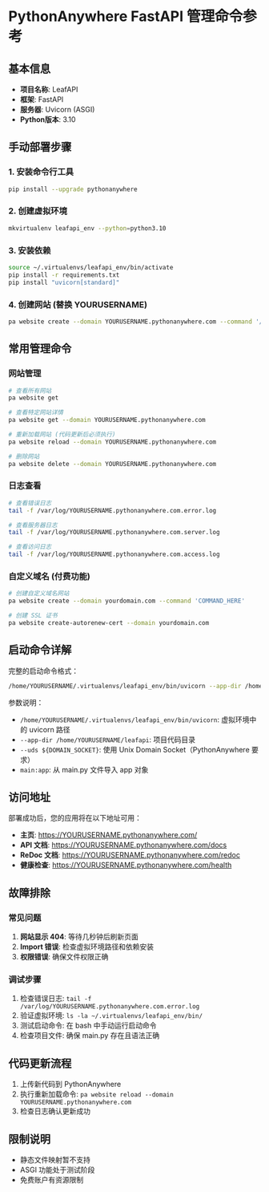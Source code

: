 # PythonAnywhere FastAPI 管理命令参考

## 基本信息
- **项目名称**: LeafAPI
- **框架**: FastAPI
- **服务器**: Uvicorn (ASGI)
- **Python版本**: 3.10

## 手动部署步骤

### 1. 安装命令行工具
```bash
pip install --upgrade pythonanywhere
```

### 2. 创建虚拟环境
```bash
mkvirtualenv leafapi_env --python=python3.10
```

### 3. 安装依赖
```bash
source ~/.virtualenvs/leafapi_env/bin/activate
pip install -r requirements.txt
pip install "uvicorn[standard]"
```

### 4. 创建网站 (替换 YOURUSERNAME)
```bash
pa website create --domain YOURUSERNAME.pythonanywhere.com --command '/home/YOURUSERNAME/.virtualenvs/leafapi_env/bin/uvicorn --app-dir /home/YOURUSERNAME/leafapi --uds ${DOMAIN_SOCKET} main:app'
```

## 常用管理命令

### 网站管理
```bash
# 查看所有网站
pa website get

# 查看特定网站详情
pa website get --domain YOURUSERNAME.pythonanywhere.com

# 重新加载网站 (代码更新后必须执行)
pa website reload --domain YOURUSERNAME.pythonanywhere.com

# 删除网站
pa website delete --domain YOURUSERNAME.pythonanywhere.com
```

### 日志查看
```bash
# 查看错误日志
tail -f /var/log/YOURUSERNAME.pythonanywhere.com.error.log

# 查看服务器日志
tail -f /var/log/YOURUSERNAME.pythonanywhere.com.server.log

# 查看访问日志
tail -f /var/log/YOURUSERNAME.pythonanywhere.com.access.log
```

### 自定义域名 (付费功能)
```bash
# 创建自定义域名网站
pa website create --domain yourdomain.com --command 'COMMAND_HERE'

# 创建 SSL 证书
pa website create-autorenew-cert --domain yourdomain.com
```

## 启动命令详解

完整的启动命令格式：
```bash
/home/YOURUSERNAME/.virtualenvs/leafapi_env/bin/uvicorn --app-dir /home/YOURUSERNAME/leafapi --uds ${DOMAIN_SOCKET} main:app
```

参数说明：
- `/home/YOURUSERNAME/.virtualenvs/leafapi_env/bin/uvicorn`: 虚拟环境中的 uvicorn 路径
- `--app-dir /home/YOURUSERNAME/leafapi`: 项目代码目录
- `--uds ${DOMAIN_SOCKET}`: 使用 Unix Domain Socket（PythonAnywhere 要求）
- `main:app`: 从 main.py 文件导入 app 对象

## 访问地址

部署成功后，您的应用将在以下地址可用：
- **主页**: https://YOURUSERNAME.pythonanywhere.com/
- **API 文档**: https://YOURUSERNAME.pythonanywhere.com/docs
- **ReDoc 文档**: https://YOURUSERNAME.pythonanywhere.com/redoc
- **健康检查**: https://YOURUSERNAME.pythonanywhere.com/health

## 故障排除

### 常见问题
1. **网站显示 404**: 等待几秒钟后刷新页面
2. **Import 错误**: 检查虚拟环境路径和依赖安装
3. **权限错误**: 确保文件权限正确

### 调试步骤
1. 检查错误日志: `tail -f /var/log/YOURUSERNAME.pythonanywhere.com.error.log`
2. 验证虚拟环境: `ls -la ~/.virtualenvs/leafapi_env/bin/`
3. 测试启动命令: 在 bash 中手动运行启动命令
4. 检查项目文件: 确保 main.py 存在且语法正确

## 代码更新流程
1. 上传新代码到 PythonAnywhere
2. 执行重新加载命令: `pa website reload --domain YOURUSERNAME.pythonanywhere.com`
3. 检查日志确认更新成功

## 限制说明
- 静态文件映射暂不支持
- ASGI 功能处于测试阶段
- 免费账户有资源限制 
